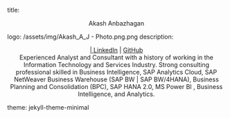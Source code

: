 title: <p align="center"> Akash Anbazhagan </p>
logo: /assets/img/Akash_A_J - Photo.png.png
description:
  <p align="center">
  <a href="assets/Akash Anbazhagan (1541)_Upgrad.pdf"</a> |
  <a href="https://www.linkedin.com/in/akash-anbazhagan/">LinkedIn</a> |
  <a href="https://github.com/akassraja">GitHub</a>
  <br>   
Experienced Analyst and Consultant with a history of 
working in the Information Technology and Services 
Industry. Strong consulting professional skilled 
in Business Intelligence, SAP Analytics Cloud, 
SAP NetWeaver Business Warehouse (SAP BW | 
SAP BW/4HANA), Business Planning and 
Consolidation (BPC), SAP HANA 2.0, MS Power BI , 
Business Intelligence, and Analytics.
  <br>
  </p>



theme: jekyll-theme-minimal

